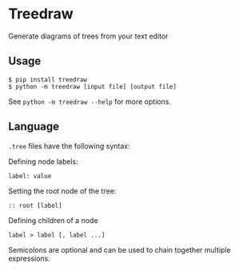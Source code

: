# Treedraw
Generate diagrams of trees from your text editor


## Usage
```
$ pip install treedraw
$ python -m treedraw [input file] [output file]
```
See `python -m treedraw --help` for more options.


## Language
`.tree` files have the following syntax:

Defining node labels:
```
label: value
```

Setting the root node of the tree:
```
:: root [label]
```

Defining children of a node
```
label > label [, label ...]
```

Semicolons are optional and can be used to chain together multiple expressions.
